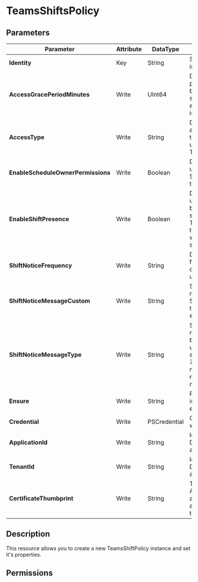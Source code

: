 ﻿# TeamsShiftsPolicy

## Parameters

| Parameter | Attribute | DataType | Description | Allowed Values |
| --- | --- | --- | --- | --- |
| **Identity** | Key | String | Specifies the policy instance name | |
| **AccessGracePeriodMinutes** | Write | UInt64 | Determines the grace period time in minutes between when the first shift starts or last shift ends and when access is blocked | |
| **AccessType** | Write | String | Determines the Teams access type granted to the user. Today, only unrestricted access to Teams app is supported. | `UnrestrictedAccess_TeamsApp` |
| **EnableScheduleOwnerPermissions** | Write | Boolean | Determines whether a user can manage a Shifts schedule as a team member. | |
| **EnableShiftPresence** | Write | Boolean | Determines whether a user is given shift-based presence (On shift, Off shift, or Busy). This must be set in order to have any off shift warning message-specific settings. | |
| **ShiftNoticeFrequency** | Write | String | Determines the frequency of warning dialog displayed when user opens Teams. | `Always`, `ShowOnceOnChange`, `Never` |
| **ShiftNoticeMessageCustom** | Write | String | Specifies a custom message. Must set ShiftNoticeMessageType to 'CustomMessage' to enforce this | |
| **ShiftNoticeMessageType** | Write | String | Specifies the warning message is shown in the blocking dialog when a user access Teams off shift hours. Select one of 7 Microsoft provided messages, a default message or a custom message. | `DefaultMessage`, `Message1`, `Message2`, `Message3`, `Message4`, `Message5`, `Message6`, `Message7`, `CustomMessage` |
| **Ensure** | Write | String | Present ensures the instance exists, absent ensures it is removed. | `Present`, `Absent` |
| **Credential** | Write | PSCredential | Credentials of the workload's Admin | |
| **ApplicationId** | Write | String | Id of the Azure Active Directory application to authenticate with. | |
| **TenantId** | Write | String | Id of the Azure Active Directory tenant used for authentication. | |
| **CertificateThumbprint** | Write | String | Thumbprint of the Azure Active Directory application's authentication certificate to use for authentication. | |


## Description

This resource allows you to create a new TeamsShiftPolicy instance and set it's properties.

## Permissions


